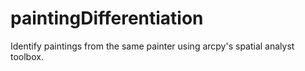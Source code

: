# paintingDifferentiation
Identify paintings from the same painter using arcpy's spatial analyst toolbox.
